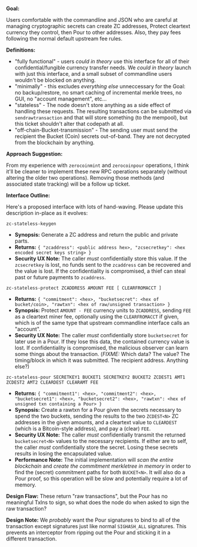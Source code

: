 **Goal:**

Users comfortable with the commandline and JSON who are careful at
managing cryptographic secrets can create ZC addresses, Protect cleartext
currency they control, then Pour to other addresses. Also, they pay fees
following the normal default upstream fee rules.

**Definitions:**

* "fully functional" - users *could in theory* use this interface
  for all of their confidential/fungible currency transfer needs. We
  *could in theory* launch with just this interface, and a small subset
  of commandline users wouldn't be blocked on anything.
* "minimally" - this excludes *everything else* unneccessary for the Goal:
  no backup/restore, no smart caching of incremental merkle trees, no GUI,
  no "account management", etc...
* "stateless" - The node doesn't store anything as a side effect of
  handling these requests. The resulting transactions can be submitted
  via ``sendrawtransaction`` and that will store something (to the
  mempool), but this ticket shouldn't alter that codepath at all.
* "off-chain-Bucket-transmission" - The sending user
  must send the recipient the Bucket (Coin) secrets out-of-band. They are
  not decrypted from the blockchain by anything.

**Approach Suggestion:**

From my experience with ``zerocoinmint`` and ``zerocoinpour`` operations,
I think it'll be cleaner to implement these new RPC operations separately
(without altering the older two operations). Removing those methods
(and associated state tracking) will be a follow up ticket.

**Interface Outline:**

Here's a proposed interface with lots of hand-waving. Please update this
description in-place as it evolves:

``zc-stateless-keygen``
- **Synopsis:** Generate a ZC address and return the public and private
  parts.
- **Returns:** ``{ "zcaddress": <public address hex>, "zcsecretkey":
  <hex encoded secret keys string> }``
- **Security UX Note:** The caller *must* confidentially store this
  value. If the ``zcsecretkey`` is lost, no funds sent to the ``zcaddress``
  can be recovered and the value is lost. If the confidentiality is
  compromised, a thief can steal past or future payments to ``zcaddress``.

``zc-stateless-protect ZCADDRESS AMOUNT FEE [ CLEARFROMACCT ]``
- **Returns:** ``{ "commitment": <hex>, "bucketsecret":
  <hex of bucket/coin>, "rawtxn": <hex of raw/unsigned transaction> }``
- **Synopsis:** Protect ``AMOUNT - FEE`` currency units to ``ZCADDRESS``,
  sending ``FEE`` as a cleartext miner fee, optionally using the
  ``CLEARFROMACCT`` if given, which is of the same type that upstream
  commandline interface calls an "account".
- **Security UX Note:** The caller *must* confidentially store
  ``bucketsecret`` for later use in a Pour. If they lose this data, the
  contained currency value is lost. If confidentiality is compromised,
  the malicious observer can learn some things about the transaction.
  (*FIXME:* Which data? The value? The timing/block in which it was
  submitted. The recipient address. Anything else?)

``zc-stateless-pour SECRETKEY1 BUCKET1 SECRETKEY2 BUCKET2 ZCDEST1 AMT1 ZCDEST2 AMT2 CLEARDEST CLEARAMT FEE``
- **Returns:** ``{ "commitment1": <hex>, "commitment2": <hex>,
  "bucketsecret1": <hex>, "bucketsecret2": <hex>, "rawtxn":
  <hex of unsigned txn containing a Pour> }``
- **Synopsis:** Create a rawtxn for a Pour given the secrets necessary
  to spend the two buckets, sending the results to the two ``ZCDEST<N>``
  ZC addresses in the given amounts, and a cleartext value to ``CLEARDEST``
  (which is a Bitcoin-style address), and pay a (clear) ``FEE``.
- **Security UX Note:** The caller *must* confidentially transmit the
  returned ``bucketsecret<N>`` values to the necessary recipients. If
  either are to self, the caller *must* confidentially store the secret.
  Losing these secrets results in losing the encapsulated value.
- **Performance Note:** The initial implementation will
  *scan the entire blockchain* and *create the commitment merkletree in memory*
  in order to find the (secret) commitment paths for both ``BUCKET<N>``.
  It will also do a Pour proof, so this operation will be slow and
  potentially require a lot of memory.

**Design Flaw:** These return "raw transactions", but the Pour has no
meaningful TxIns to sign, so what does the node do when asked to sign
the raw transaction?

**Design Note:** We *probably* want the Pour signatures to bind to all
of the transaction except signatures just like normal ``SIGHASH_ALL``
signatures. This prevents an interceptor from ripping out the Pour and
sticking it in a different transaction.
